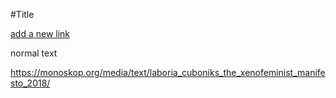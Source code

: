 #Title

[add a new link](https://monoskop.org/media/text/laboria_cuboniks_the_xenofeminist_manifesto_2018/)

normal text

https://monoskop.org/media/text/laboria_cuboniks_the_xenofeminist_manifesto_2018/
